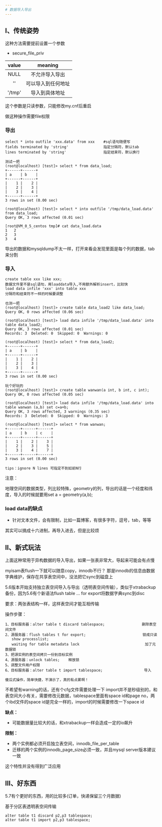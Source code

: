 ```yaml
---
# 数据导入导出
---
```


## Ⅰ、传统姿势
这种方法需要提前设置一个参数

- secure_file_priv

|value|meaning|
|:-:|:-:|
|NULL|不允许导入导出|
|''|可以导入到任何地址|
|'/tmp'|导入到具体地址|

这个参数是只读参数，只能修改my.cnf后重启

做这种操作需要file权限

### 导出
```
select * into outfile 'xxx.data' from xxx    #sql语句随便写
fields terminated by 'string'                指定分隔符，默认tab
lines terminated by 'string'                 指定结束符，默认换行

测试一把
(root@localhost) [test]> select * from data_load;
+------+------+
| a    | b    |
+------+------+
|    1 |    2 |
|    2 |    3 |
|    3 |    4 |
+------+------+
3 rows in set (0.00 sec)

(root@localhost) [test]> select * into outfile '/tmp/data_load.data' from data_load;
Query OK, 3 rows affected (0.01 sec)

[root@VM_0_5_centos tmp]# cat data_load.data 
1	2
2	3
3	4
```

导出的数据和mysqldump不太一样，打开来看会发现里面是每个列的数据，tab来分割

### 导入
```
create table xxx like xxx;
数据文件里不是sql语句，用loaddata导入,不用额外解析insert，比较快
load data infile 'xxx' into table xxx
分隔符和结束符不一样的时候要调整

也测一把
(root@localhost) [test]> create table data_load2 like data_load;
Query OK, 0 rows affected (0.06 sec)

(root@localhost) [test]> load data infile '/tmp/data_load.data' into table data_load2;
Query OK, 3 rows affected (0.01 sec)
Records: 3  Deleted: 0  Skipped: 0  Warnings: 0

(root@localhost) [test]> select * from data_load2;
+------+------+
| a    | b    |
+------+------+
|    1 |    2 |
|    2 |    3 |
|    3 |    4 |
+------+------+
3 rows in set (0.00 sec)

玩个好玩的
(root@localhost) [test]> create table wanwan(a int, b int, c int);
Query OK, 0 rows affected (0.05 sec)

(root@localhost) [test]> load data infile '/tmp/data_load.data' into table wanwan (a,b) set c=a+b;
Query OK, 3 rows affected, 3 warnings (0.35 sec)
Records: 3  Deleted: 0  Skipped: 0  Warnings: 3

(root@localhost) [test]> select * from wanwan;
+------+------+------+
| a    | b    | c    |
+------+------+------+
|    1 |    2 |    3 |
|    2 |    3 |    5 |
|    3 |    4 |    7 |
+------+------+------+
3 rows in set (0.00 sec)

tips：ignore N lines 可指定不到如前N行
```

注意：

地理空间的数据类型，列比较特殊，geometry的列，导出的话是一个经度和纬度，导入的时候就要用set a = geometry(a,b);

### load data的缺点

- 针对文本文件，会有限制，比如一篇博客，有很多字符，逗号，tab，等等

其实可以搞成十六进制，再导入进去，但是比较烦

## Ⅱ、新式玩法
上面这种常用于异构数据的导入导出，如果一张表非常大，导起来可能会有点慢

myisam表flush一下就可以随意copy，innodb不行？ 那是innodb的信息由数据字典维护，保存在共享表空间中，没法把它sync到磁盘上

5.6版本开始支持独立表空间导入与导出（透明表空间传输），类似于xtrabackup备份，因为5.6有个新语法flush table ... for export将数据字典sync到disc

要求：两张表结构一样，这样表空间才能互相传输

操作步骤：
```
1、目标服务器：alter table t discard tablespace;                 删除表空间文件
2、源服务器：flush tables t for export;                          锁成只读
   show processlist;    
   waiting for table metadata lock                              加了元数据锁
3、把源实例的表空间拷贝一份到目标实例
4、源服务器：unlock tables;    释放锁
5、调整文件用户权限
6、目标服务器：alter table t import tablespace;                   导入

傻瓜式操作，简单快捷，不演示了，真的有点累啊！
```

不希望有warning的话，还有个cfg文件需要处理一下
import并不是秒级别的，和表空间大小有关，需要修改元数据，tablespace里面有space id和page no，两个ibd文件的space id是完全一样的，import的时候需要修改一下space id

**缺点：**

- 可能数据量比较大的话，和xtrabackup一样会造成一定的io飙升

**限制：**

- 两个实例都必须开启独立表空间，innodb_file_per_table
- 迁移的两个实例的innodb_page_size必须一致，并且mysql server版本建议一致

这个特性并没有得到广泛应用

## Ⅲ、好东西
5.7有个更好的东西，用的比较多(订单，快递保留三个月数据)

基于分区表透明表空间传输
```
alter table t1 discard p2,p3 tablespace;
alter table t1 import p2,p3 tablespace;
```
